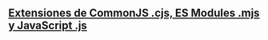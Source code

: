 ## [Extensiones de CommonJS .cjs, ES Modules .mjs y JavaScript .js](https://www.youtube.com/watch?v=yB4n_K7dZV8&t=1968s)
